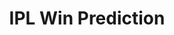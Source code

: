 <html>
  <head>
  </head>
<body> 
 <h1> <center> IPL Win Prediction </center></h1> 
</body>
  
</html>

